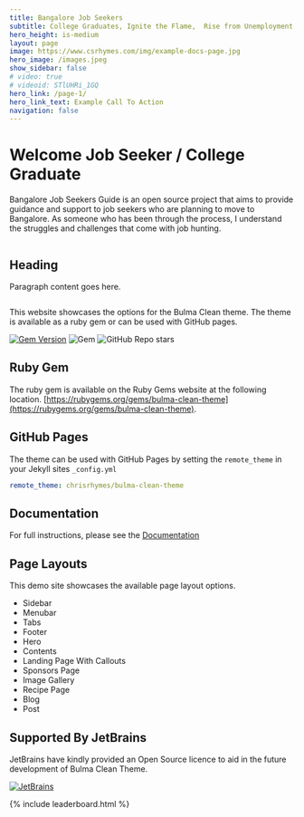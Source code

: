 ```yaml
---
title: Bangalore Job Seekers
subtitle: College Graduates, Ignite the Flame,  Rise from Unemployment, Embrace Corporate Fame! 
hero_height: is-medium
layout: page
image: https://www.csrhymes.com/img/example-docs-page.jpg
hero_image: /images.jpeg
show_sidebar: false
# video: true
# videoid: STlUHRi_1GQ
hero_link: /page-1/
hero_link_text: Example Call To Action
navigation: false
---
```


# Welcome Job Seeker / College Graduate 

Bangalore Job Seekers Guide is an open source project that aims to provide guidance and support to job seekers who are planning to move to Bangalore. As someone who has been through the process, I understand the struggles and challenges that come with job hunting.

<!-- Looking to learn Salesforce? Join Namaste Salesforce Bootcamp, where we offer quality Salesforce tutorials and project-based learning. Our bootcamp starts from the basics and covers real-time examples to help you learn Salesforce at your own pace. With our comprehensive resources, you can gain the skills you need for the jobs of the future in the Salesforce ecosystem. Start your learning journey today! -->

<section class="section">
  <div class="container">
    <div class="columns">
      <div class="column is-9">
        <h1 class="title">Heading</h1>
        <p>Paragraph content goes here.</p>
      </div>
      <div class="column is-3">
        <div class="has-text-centered">
          <script async src="https://pagead2.googlesyndication.com/pagead/js/adsbygoogle.js?client=ca-pub-1291242080282540" crossorigin="anonymous"></script>
          <!-- Square (Responsive) -->
          <ins class="adsbygoogle"
               style="display:block; padding: 20px;"
               data-ad-client="ca-pub-1291242080282540"
               data-ad-slot="7663977887"
               data-ad-format="auto"
               data-full-width-responsive="true"></ins>
          <script>
            (adsbygoogle = window.adsbygoogle || []).push({});
          </script>
        </div>
      </div>
    </div>
  </div>
</section>


This website showcases the options for the Bulma Clean theme. The theme is available as a ruby gem or can be used with GitHub pages. 

[![Gem Version](https://badge.fury.io/rb/bulma-clean-theme.svg)](https://badge.fury.io/rb/bulma-clean-theme)
![Gem](https://img.shields.io/gem/dt/bulma-clean-theme.svg)
![GitHub Repo stars](https://img.shields.io/github/stars/chrisrhymes/bulma-clean-theme?style=social)


## Ruby Gem

The ruby gem is available on the Ruby Gems website at the following location. [https://rubygems.org/gems/bulma-clean-theme](https://rubygems.org/gems/bulma-clean-theme).

## GitHub Pages

The theme can be used with GitHub Pages by setting the `remote_theme` in your Jekyll sites `_config.yml`

```yml
remote_theme: chrisrhymes/bulma-clean-theme
```

## Documentation

For full instructions, please see the [Documentation](/bulma-clean-theme/docs/)

## Page Layouts

This demo site showcases the available page layout options. 

* Sidebar
* Menubar
* Tabs
* Footer
* Hero
* Contents
* Landing Page With Callouts
* Sponsors Page
* Image Gallery
* Recipe Page
* Blog
* Post

## Supported By JetBrains

JetBrains have kindly provided an Open Source licence to aid in the future development of Bulma Clean Theme.

[![JetBrains](img/jetbrains-variant-4.svg)](https://www.jetbrains.com/?from=bulma-clean-theme)

{% include leaderboard.html %}